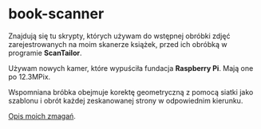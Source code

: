 # book-scanner

Znajdują się tu skrypty, których używam do wstępnej obróbki zdjęć zarejestrowanych na moim skanerze książek,
przed ich obróbką w programie **ScanTailor**.

Używam nowych kamer, które wypuściła fundacja **Raspberry Pi**. Mają one po 12.3MPix.

Wspomniana bróbka obejmuje korektę geometryczną z pomocą siatki jako szablonu i obrót każdej zeskanowanej strony w odpowiednim kierunku.

[Opis moich zmagań](https://zbychuk79.github.io/posts/book-scanner/).
